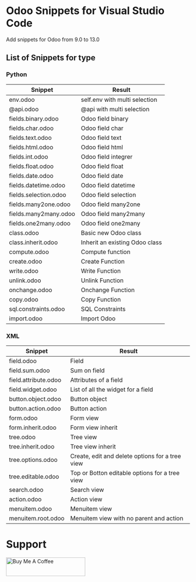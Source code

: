 # Odoo Snippets for Visual Studio Code

Add snippets for Odoo from 9.0 to 13.0

## List of Snippets for type

### Python

| Snippet | Result |
| ------- | ------ |
| env.odoo | self.env with multi selection |
| @api.odoo | @api with multi selection |
| fields.binary.odoo | Odoo field binary |
| fields.char.odoo | Odoo field char |
| fields.text.odoo | Odoo field text |
| fields.html.odoo | Odoo field html |
| fields.int.odoo | Odoo field integrer |
| fields.float.odoo | Odoo field float |
| fields.date.odoo | Odoo field date |
| fields.datetime.odoo | Odoo field datetime |
| fields.selection.odoo | Odoo field selection |
| fields.many2one.odoo | Odoo field many2one |
| fields.many2many.odoo | Odoo field many2many |
| fields.one2many.odoo | Odoo field one2many |
| class.odoo | Basic new Odoo class |
| class.inherit.odoo | Inherit an existing Odoo class |
| compute.odoo | Compute function |
| create.odoo | Create Function |
| write.odoo | Write Function |
| unlink.odoo | Unlink Function |
| onchange.odoo | Onchange Function |
| copy.odoo | Copy Function |
| sql.constraints.odoo | SQL Constraints |
| import.odoo | Import Odoo |

### XML

| Snippet | Result |
| ------- | ------ |
| field.odoo | Field |
| field.sum.odoo | Sum on field |
| field.attribute.odoo | Attributes of a field |
| field.widget.odoo | List of all the widget for a field |
| button.object.odoo | Button object |
| button.action.odoo | Button action |
| form.odoo | Form view |
| form.inherit.odoo | Form view inherit |
| tree.odoo | Tree view |
| tree.inherit.odoo | Tree view inherit |
| tree.options.odoo | Create, edit and delete options for a tree view |
| tree.editable.odoo | Top or Botton editable options for a tree view |
| search.odoo | Search view |
| action.odoo | Action view |
| menuitem.odoo | Menuitem view |
| menuitem.root.odoo | Menuitem view with no parent and action |


# Support

<a href="https://www.buymeacoffee.com/scapigliato" target="_blank"><img src="https://cdn.buymeacoffee.com/buttons/lato-violet.png" alt="Buy Me A Coffee" style="height: 51px !important;width: 217px !important;" ></a>

